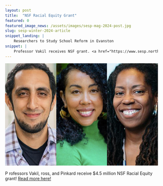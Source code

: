 ```yaml
---
layout: post
title:  "NSF Racial Equity Grant"
featured: 0
featured_image_news: /assets/images/sesp-mag-2024-post.jpg
slug: sesp-winter-2024-article
snippet_landing: |
    Researchers to Study School Reform in Evanston
snippet: |
    Professor Vakil receives NSF grant. <a href="https://www.sesp.northwestern.edu/news-center/news/2024/01/researchers-win-competitive-nsf-grant-to-study-equitable-stem-education.html">Researchers to Study School Reform in Evanston</a> <br>
---
```


<img class="img-right badge" src="/assets/images/sesp-mag-2024-post.jpg" />

<span class="first-character">P</span> rofessors Vakil, ross, and Pinkard receive $4.5 million NSF Racial Equity grant!  <a href="https://www.sesp.northwestern.edu/news-center/news/2024/01/researchers-win-competitive-nsf-grant-to-study-equitable-stem-education.html">Read more here!</a>

